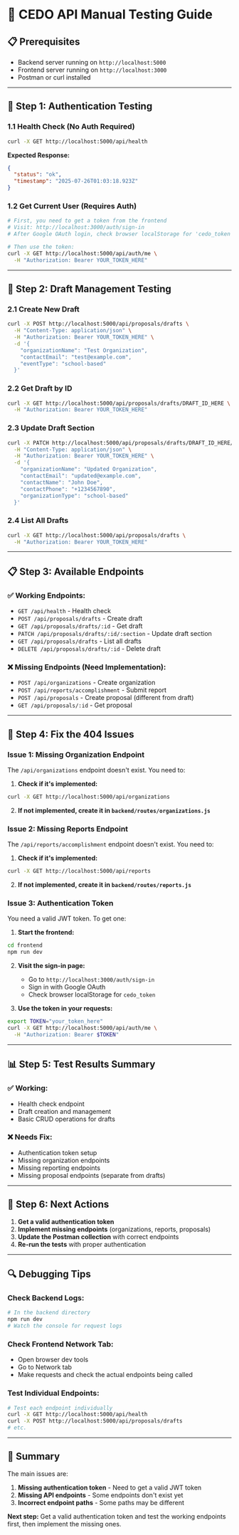 # 🧪 CEDO API Manual Testing Guide

## **📋 Prerequisites**
- Backend server running on `http://localhost:5000`
- Frontend server running on `http://localhost:3000`
- Postman or curl installed

---

## **🔐 Step 1: Authentication Testing**

### **1.1 Health Check (No Auth Required)**
```bash
curl -X GET http://localhost:5000/api/health
```
**Expected Response:**
```json
{
  "status": "ok",
  "timestamp": "2025-07-26T01:03:18.923Z"
}
```

### **1.2 Get Current User (Requires Auth)**
```bash
# First, you need to get a token from the frontend
# Visit: http://localhost:3000/auth/sign-in
# After Google OAuth login, check browser localStorage for 'cedo_token'

# Then use the token:
curl -X GET http://localhost:5000/api/auth/me \
  -H "Authorization: Bearer YOUR_TOKEN_HERE"
```

---

## **📝 Step 2: Draft Management Testing**

### **2.1 Create New Draft**
```bash
curl -X POST http://localhost:5000/api/proposals/drafts \
  -H "Content-Type: application/json" \
  -H "Authorization: Bearer YOUR_TOKEN_HERE" \
  -d '{
    "organizationName": "Test Organization",
    "contactEmail": "test@example.com",
    "eventType": "school-based"
  }'
```

### **2.2 Get Draft by ID**
```bash
curl -X GET http://localhost:5000/api/proposals/drafts/DRAFT_ID_HERE \
  -H "Authorization: Bearer YOUR_TOKEN_HERE"
```

### **2.3 Update Draft Section**
```bash
curl -X PATCH http://localhost:5000/api/proposals/drafts/DRAFT_ID_HERE/organization \
  -H "Content-Type: application/json" \
  -H "Authorization: Bearer YOUR_TOKEN_HERE" \
  -d '{
    "organizationName": "Updated Organization",
    "contactEmail": "updated@example.com",
    "contactName": "John Doe",
    "contactPhone": "+1234567890",
    "organizationType": "school-based"
  }'
```

### **2.4 List All Drafts**
```bash
curl -X GET http://localhost:5000/api/proposals/drafts \
  -H "Authorization: Bearer YOUR_TOKEN_HERE"
```

---

## **📋 Step 3: Available Endpoints**

### **✅ Working Endpoints:**
- `GET /api/health` - Health check
- `POST /api/proposals/drafts` - Create draft
- `GET /api/proposals/drafts/:id` - Get draft
- `PATCH /api/proposals/drafts/:id/:section` - Update draft section
- `GET /api/proposals/drafts` - List all drafts
- `DELETE /api/proposals/drafts/:id` - Delete draft

### **❌ Missing Endpoints (Need Implementation):**
- `POST /api/organizations` - Create organization
- `POST /api/reports/accomplishment` - Submit report
- `POST /api/proposals` - Create proposal (different from draft)
- `GET /api/proposals/:id` - Get proposal

---

## **🔧 Step 4: Fix the 404 Issues**

### **Issue 1: Missing Organization Endpoint**
The `/api/organizations` endpoint doesn't exist. You need to:

1. **Check if it's implemented:**
```bash
curl -X GET http://localhost:5000/api/organizations
```

2. **If not implemented, create it in `backend/routes/organizations.js`**

### **Issue 2: Missing Reports Endpoint**
The `/api/reports/accomplishment` endpoint doesn't exist. You need to:

1. **Check if it's implemented:**
```bash
curl -X GET http://localhost:5000/api/reports
```

2. **If not implemented, create it in `backend/routes/reports.js`**

### **Issue 3: Authentication Token**
You need a valid JWT token. To get one:

1. **Start the frontend:**
```bash
cd frontend
npm run dev
```

2. **Visit the sign-in page:**
   - Go to `http://localhost:3000/auth/sign-in`
   - Sign in with Google OAuth
   - Check browser localStorage for `cedo_token`

3. **Use the token in your requests:**
```bash
export TOKEN="your_token_here"
curl -X GET http://localhost:5000/api/auth/me \
  -H "Authorization: Bearer $TOKEN"
```

---

## **📊 Step 5: Test Results Summary**

### **✅ Working:**
- Health check endpoint
- Draft creation and management
- Basic CRUD operations for drafts

### **❌ Needs Fix:**
- Authentication token setup
- Missing organization endpoints
- Missing reporting endpoints
- Missing proposal endpoints (separate from drafts)

---

## **🚀 Step 6: Next Actions**

1. **Get a valid authentication token**
2. **Implement missing endpoints** (organizations, reports, proposals)
3. **Update the Postman collection** with correct endpoints
4. **Re-run the tests** with proper authentication

---

## **🔍 Debugging Tips**

### **Check Backend Logs:**
```bash
# In the backend directory
npm run dev
# Watch the console for request logs
```

### **Check Frontend Network Tab:**
- Open browser dev tools
- Go to Network tab
- Make requests and check the actual endpoints being called

### **Test Individual Endpoints:**
```bash
# Test each endpoint individually
curl -X GET http://localhost:5000/api/health
curl -X POST http://localhost:5000/api/proposals/drafts
# etc.
```

---

## **📝 Summary**

The main issues are:
1. **Missing authentication token** - Need to get a valid JWT token
2. **Missing API endpoints** - Some endpoints don't exist yet
3. **Incorrect endpoint paths** - Some paths may be different

**Next step:** Get a valid authentication token and test the working endpoints first, then implement the missing ones. 